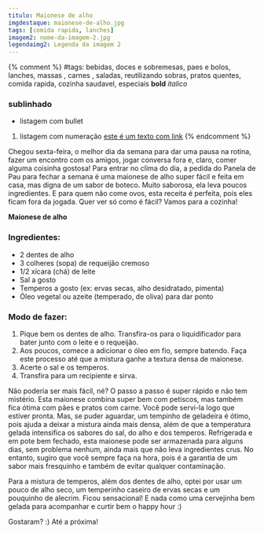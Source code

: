 ```yaml
---
titulo: Maionese de alho
imgdestaque: maionese-de-alho.jpg
tags: [comida rapida, lanches]
imagem2: nome-da-imagem-2.jpg
legendaimg2: Legenda da imagem 2
---
```

{% comment %}
#tags: bebidas, doces e sobremesas, paes e bolos, lanches, massas , carnes , saladas, reutilizando sobras, pratos quentes, comida rapida, cozinha saudavel, especiais
**bold**
*italico*
### sublinhado
* listagem com bullet
1. listagem com numeração
[este é um texto com link](https://www.enderecodolink.com)
{% endcomment %}

Chegou sexta-feira, o melhor dia da semana para dar uma pausa na rotina, fazer um encontro com os amigos, jogar conversa fora e, claro, comer alguma coisinha gostosa! Para entrar no clima do dia, a pedida do Panela de Pau para fechar a semana é uma maionese de alho super fácil e feita em casa, mas digna de um sabor de boteco. Muito saborosa, ela leva poucos ingredientes. E para quem não come ovos, esta receita é perfeita, pois eles ficam fora da jogada. Quer ver só como é fácil? Vamos para a cozinha!

**Maionese de alho**

### Ingredientes:

* 2 dentes de alho
* 3 colheres (sopa) de requeijão cremoso
* 1/2 xícara (chá) de leite
* Sal a gosto
* Temperos a gosto (ex: ervas secas, alho desidratado, pimenta)
* Óleo vegetal ou azeite (temperado, de oliva) para dar ponto

### Modo de fazer:

1. Pique bem os dentes de alho. Transfira-os para o liquidificador para bater junto com o leite e o requeijão.
2. Aos poucos, comece a adicionar o óleo em fio, sempre batendo. Faça este processo até que a mistura ganhe a textura densa de maionese.
3. Acerte o sal e os temperos.
4. Transfira para um recipiente e sirva. 

Não poderia ser mais fácil, né? O passo a passo é super rápido e não tem mistério. Esta maionese combina super bem com petiscos, mas também fica ótima com pães e pratos com carne. Você pode servi-la logo que estiver pronta. Mas, se puder aguardar, um tempinho de geladeira é ótimo, pois ajuda a deixar a mistura ainda mais densa, além de que a temperatura gelada intensifica os sabores do sal, do alho e dos temperos. Refrigerada e em pote bem fechado, esta maionese pode ser armazenada para alguns dias, sem problema nenhum, ainda mais que não leva ingredientes crus. No entanto, sugiro que você sempre faça na hora, pois é a garantia de um sabor mais fresquinho e também de evitar qualquer contaminação. 

Para a mistura de temperos, além dos dentes de alho, optei por usar um pouco de alho seco, um temperinho caseiro de ervas secas e um pouquinho de alecrim. Ficou sensacional! E nada como uma cervejinha bem gelada para acompanhar e curtir bem o happy hour :)

Gostaram? :)
Até a próxima!
